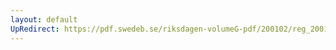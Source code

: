```yaml
---
layout: default
UpRedirect: https://pdf.swedeb.se/riksdagen-volumeG-pdf/200102/reg_200102/reg_200102_0192.pdf
---
```

